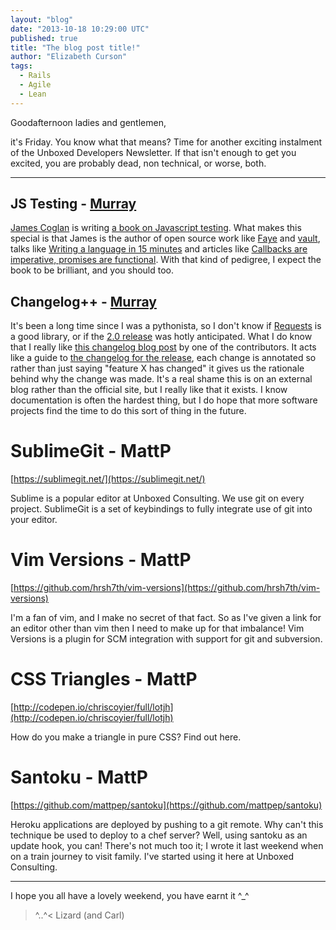 ```yaml
---
layout: "blog"
date: "2013-10-18 10:29:00 UTC"
published: true
title: "The blog post title!"
author: "Elizabeth Curson"
tags:
  - Rails
  - Agile
  - Lean
---
```


Goodafternoon ladies and gentlemen,

it's Friday. You know what that means? Time for another exciting instalment of the Unboxed Developers Newsletter. If that isn't enough to get you excited, you are probably dead, non technical, or worse, both.

---

## JS Testing - [Murray](http:///www.unboxedconsulting.com/people/murray-steele/)

[James Coglan](http://jcoglan.com) is writing [a book on Javascript testing](http://jstesting.jcoglan.com/).  What makes this special is that James is the author of open source work like [Faye](http://faye.jcoglan.com/) and [vault](https://getvau.lt/), talks like [Writing a language in 15 minutes](http://skillsmatter.com/podcast/ajax-ria/implementing-scheme-in-ruby) and articles like [Callbacks are imperative, promises are functional](http://blog.jcoglan.com/2013/03/30/callbacks-are-imperative-promises-are-functional-nodes-biggest-missed-opportunity/).  With that kind of pedigree, I expect the book to be brilliant, and you should too.

## Changelog++ - [Murray](http://www.unboxedconsulting.com/people/murray-steele/)

It's been a long time since I was a pythonista, so I don't know if [Requests](http://docs.python-requests.org/) is a good library, or if the [2.0 release](https://twitter.com/kennethreitz/status/382582748705488896) was hotly anticipated.  What I do know that I really like [this changelog blog post](https://lukasa.co.uk/2013/09/Requests_20/) by one of the contributors.  It acts like a guide to [the changelog for the release](http://docs.python-requests.org/en/latest/community/updates/#software-updates),  each change is annotated so rather than just saying "feature X has changed" it gives us the rationale behind why the change was made.  It's a real shame this is on an external blog rather than the official site, but I really like that it exists.  I know documentation is often the hardest thing, but I do hope that more software projects find the time to do this sort of thing in the future.


# SublimeGit - MattP
[https://sublimegit.net/](https://sublimegit.net/)

Sublime is a popular editor at Unboxed Consulting.  We use git on every project.  SublimeGit is a set of keybindings to fully integrate use of git into your editor.

# Vim Versions - MattP
[https://github.com/hrsh7th/vim-versions](https://github.com/hrsh7th/vim-versions)

I'm a fan of vim, and I make no secret of that fact. So as I've given a link for an editor other than vim then I need to make up for that imbalance! Vim Versions is a plugin for SCM integration with support for git and subversion.

# CSS Triangles - MattP
[http://codepen.io/chriscoyier/full/lotjh](http://codepen.io/chriscoyier/full/lotjh)
                                                                                                                                                                                                                                         
How do you make a triangle in pure CSS? Find out here.

# Santoku - MattP
[https://github.com/mattpep/santoku](https://github.com/mattpep/santoku)                                                                                                                                                                 
                                                                                                                                                                                                                                         
Heroku applications are deployed by pushing to a git remote. Why can't this technique be used to deploy to a chef server? Well, using santoku as an update hook, you can!  There's not much too it; I wrote it last weekend when on a train journey to visit family. I've started using it here at Unboxed Consulting.

---

I hope you all have a lovely weekend, you have earnt it ^_^


>^..^< Lizard (and Carl)
